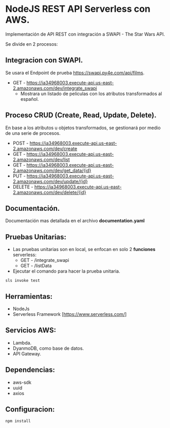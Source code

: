 # NodeJS REST API Serverless con AWS.

Implementación de API REST con integración a SWAPI - The Star Wars API. 

Se divide en 2 procesos:

## **Integracion con SWAPI.**

 Se usara el Endpoint de prueba https://swapi.py4e.com/api/films.

 - GET - https://ia34968003.execute-api.us-east-2.amazonaws.com/dev/integrate_swapi
    - Mostrara un listado de películas con los atributos transformados al español.

## **Proceso CRUD (Create, Read, Update, Delete).**

En base a los atributos u objetos transformados, se gestionará por medio de una serie de procesos.

- POST - https://ia34968003.execute-api.us-east-2.amazonaws.com/dev/create
- GET - https://ia34968003.execute-api.us-east-2.amazonaws.com/dev/list
- GET - https://ia34968003.execute-api.us-east-2.amazonaws.com/dev/get_data/{id}
- PUT - https://ia34968003.execute-api.us-east-2.amazonaws.com/dev/update/{id}
- DELETE - https://ia34968003.execute-api.us-east-2.amazonaws.com/dev/delete/{id}

## **Documentación.**
Documentación mas detallada en el archivo **documentation.yaml**

## Pruebas Unitarias:

- Las pruebas unitarias son en local, se enfocan en solo 2 **funciones** serverless:
    - GET - /integrate_swapi
    - GET - /listData
- Ejecutar el comando para hacer la prueba unitaria.
```shell
sls invoke test
```    

## Herramientas:
* NodeJs
* Serverless Framework [https://www.serverless.com/]

## Servicios AWS:
* Lambda.
* DyanmoDB, como base de datos.
* API Gateway.

## Dependencias:
* aws-sdk
* uuid
* axios

## Configuracion:

```shell
npm install
```